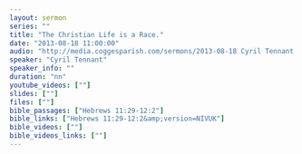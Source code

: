 ```yaml
---
layout: sermon
series: ""
title: "The Christian Life is a Race."
date: "2013-08-18 11:00:00"
audio: "http://media.coggesparish.com/sermons/2013-08-18 Cyril Tennant.mp3"
speaker: "Cyril Tennant"
speaker_info: ""
duration: "nn"
youtube_videos: [""]
slides: [""]
files: [""]
bible_passages: ["Hebrews 11:29-12:2"]
bible_links: ["Hebrews 11:29-12:2&amp;version=NIVUK"]
bible_videos: [""]
bible_videos_links: [""]
---
```

